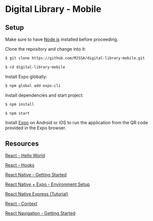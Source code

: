 # Digital Library - Mobile

## Setup

Make sure to have [Node.js](https://nodejs.org/en/download/) installed before proceeding.

Clone the repository and change into it:

```bash
$ git clone https://github.com/MJSSA/digital-library-mobile.git

$ cd digital-library-mobile
```

Install Expo globally:

```bash
$ npm global add expo-cli
```

Install dependencies and start project:

```bash
$ npm install

$ npm start
```

Install [Expo](https://expo.io/) on Android or iOS to run the application from the QR code provided in the Expo browser.

## Resources

[React - Hello World](https://reactjs.org/docs/hello-world.html)

[React - Hooks](https://reactjs.org/docs/hooks-intro.html)

[React Native - Getting Started](https://reactnative.dev/docs/getting-started)

[React Native + Expo - Environment Setup](https://reactnative.dev/docs/environment-setup)

[React Native Express (Tutorial)](https://www.reactnative.express/)

[React - Context](https://reactjs.org/docs/context.html)

[React Navigation - Getting Started](https://reactnavigation.org/docs/getting-started)
